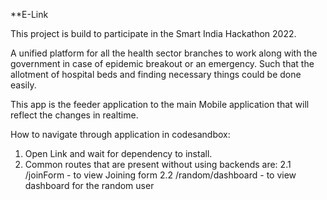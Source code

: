 \*\*E-Link

This project is build to participate in the Smart India Hackathon 2022.

A unified platform for all the health sector branches to work along with the government in case of epidemic breakout or an emergency. Such that the allotment of hospital beds and finding necessary things could be done easily.

This app is the feeder application to the main Mobile application that will reflect the changes in realtime.

How to navigate through application in codesandbox:

1. Open Link and wait for dependency to install.
2. Common routes that are present without using backends are:
   2.1 /joinForm - to view Joining form
   2.2 /random/dashboard - to view dashboard for the random user
